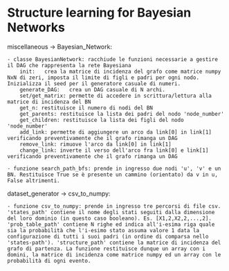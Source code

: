 # Structure learning for Bayesian Networks

miscellaneous -> Bayesian_Network:	

	- classe BayesianNetwork: racchiude le funzioni necessarie a gestire il DAG che rappresenta la rete Bayesiana
		init:	crea la matrice di incidenza del grafo come matrice numpy NxN di zeri, imposta il limite di figli e padri per ogni nodo. Inizializza il seed per il generatore casuale di numeri.
		generate_DAG:	crea un DAG casuale di N archi.
		set/get_matrix:	permette di accedere in scrittura/lettura alla matrice di incidenza del BN
		get_n: restituisce il numero di nodi del BN
		get_parents: restituisce la lista dei padri del nodo 'node_number'
		get_children: restituisce la lista dei figli del nodo 'node_number'
		add_link: permette di aggiungere un arco da link[0] in link[1] verificando preventivamente che il grafo rimanga un DAG
		remove_link: rimuove l'arco da link[0] in link[1]
		change_link: inverte il verso dell'arco fra link[0] e link[1] verificando preventivamente che il grafo rimanga un DAG
	
	- funzione search_path_bfs: prende in ingresso due nodi 'u', 'v' e un BN. Restituisce True se è presente un cammino (orientato) da v in u, False altrimenti.

dataset_generator -> csv_to_numpy:

	- funzione csv_to_numpy: prende in ingresso tre percorsi di file csv. 'states_path' contiene il nome degli stati seguiti dalla dimensione del loro dominio (in questo caso booleano). Es. [X1,2,X2,2,...,2]. 'prob_table_path' contiene N righe ed indica all'i-esima riga quale sia la probabilità che l'i-esimo stato assuma valore 1 data la configurazione di tutti i suoi padri (in ordine di comparsa nello 'states-path'). 'structure_path' contiene la matrice di incidenza del grafo di partenza. La funzione restituisce dunque un array con i domini, la matrice di incidenza come matrice numpy ed un array con le probabilità di ogni evento.
